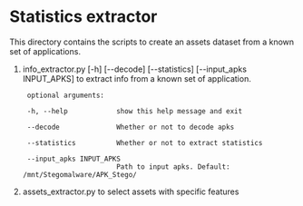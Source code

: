 # Statistics extractor

This directory contains the scripts to create an assets dataset from a known set of applications.

1. info_extractor.py [-h] [--decode] [--statistics] [--input_apks INPUT_APKS] to extract info from a known set of application. 
        
        optional arguments:

        -h, --help            show this help message and exit
    
        --decode              Whether or not to decode apks
    
        --statistics          Whether or not to extract statistics
     
        --input_apks INPUT_APKS 
                              Path to input apks. Default: /mnt/Stegomalware/APK_Stego/
    
2. assets_extractor.py to select assets with specific features